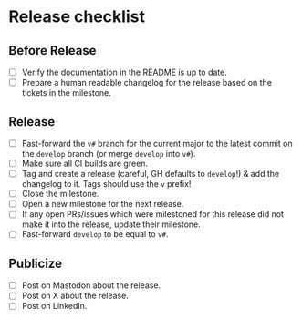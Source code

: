 # Release checklist

## Before Release

- [ ] Verify the documentation in the README is up to date.
- [ ] Prepare a human readable changelog for the release based on the tickets in the milestone.

## Release

- [ ] Fast-forward the `v#` branch for the current major to the latest commit on the `develop` branch (or merge `develop` into `v#`).
- [ ] Make sure all CI builds are green.
- [ ] Tag and create a release (careful, GH defaults to `develop`!) & add the changelog to it.
    Tags should use the `v` prefix!
- [ ] Close the milestone.
- [ ] Open a new milestone for the next release.
- [ ] If any open PRs/issues which were milestoned for this release did not make it into the release, update their milestone.
- [ ] Fast-forward `develop` to be equal to `v#`.

## Publicize

- [ ] Post on Mastodon about the release.
- [ ] Post on X about the release.
- [ ] Post on LinkedIn.
